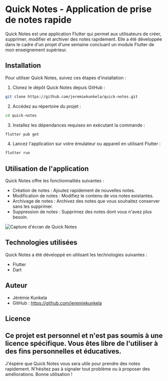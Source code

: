 # Quick Notes - Application de prise de notes rapide

Quick Notes est une application Flutter qui permet aux utilisateurs de créer, supprimer, modifier et archiver des notes rapidement. Elle a été développée dans le cadre d'un projet d'une semaine concluant un module Flutter de mon enseignement supérieur.

## Installation

Pour utiliser Quick Notes, suivez ces étapes d'installation :

1. Clonez le dépôt Quick Notes depuis GitHub :
```bash
git clone https://github.com/jeremiekunkela/quick-notes.git
```

2. Accédez au répertoire du projet :
```bash
cd quick-notes
```


3. Installez les dépendances requises en exécutant la commande :
```bash
flutter pub get
```


4. Lancez l'application sur votre émulateur ou appareil en utilisant Flutter :
```bash
flutter run
```



## Utilisation de l'application

Quick Notes offre les fonctionnalités suivantes :

- Création de notes : Ajoutez rapidement de nouvelles notes.
- Modification de notes : Modifiez le contenu de vos notes existantes.
- Archivage de notes : Archivez des notes que vous souhaitez conserver sans les supprimer.
- Suppression de notes : Supprimez des notes dont vous n'avez plus besoin.

![Capture d'écran de Quick Notes](https://github.com/jeremiekunkela/quick-notes/blob/main/tenor.gif)


## Technologies utilisées

Quick Notes a été développé en utilisant les technologies suivantes :

- Flutter
- Dart

## Auteur

- Jérémie Kunkela
- GitHub : https://github.com/jeremiekunkela

## Licence

Ce projet est personnel et n'est pas soumis à une licence spécifique. Vous êtes libre de l'utiliser à des fins personnelles et éducatives.
---

J'éspère que Quick Notes vous sera utile pour prendre des notes rapidement. N'hésitez pas à signaler tout problème ou à proposer des améliorations. Bonne utilisation !



